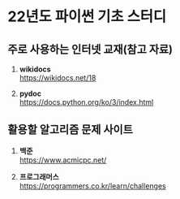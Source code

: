 # 22년도 파이썬 기초 스터디 

## 주로 사용하는 인터넷 교재(참고 자료)

1. __wikidocs__   
  https://wikidocs.net/18

2. __pydoc__   
  https://docs.python.org/ko/3/index.html

## 활용할 알고리즘 문제 사이트 

1. __백준__   
  https://www.acmicpc.net/

2. __프로그래머스__   
  https://programmers.co.kr/learn/challenges
